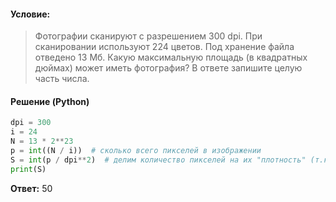 #### Условие:
> Фотографии сканируют с разрешением 300 dpi. При сканировании используют 224 цветов. Под хранение файла отведено 13 Мб. Какую максимальную площадь (в квадратных дюймах) может иметь фотография? В ответе запишите целую часть числа.

#### Решение (Python)
```python
dpi = 300
i = 24
N = 13 * 2**23
p = int((N / i))  # сколько всего пикселей в изображении
S = int(p / dpi**2)  # делим количество пикселей на их "плотность" (т.к. делим и на высоту, и на ширину dpi => dpi**2)
print(S)
```

**Ответ:** 50

